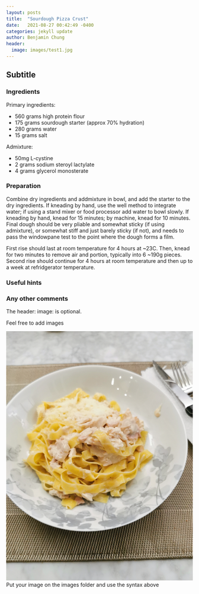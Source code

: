 ```yaml
---
layout: posts
title:  "Sourdough Pizza Crust"
date:   2021-08-27 00:42:49 -0400
categories: jekyll update
author: Benjamin Chung
header:
  image: images/test1.jpg
---
```



## Subtitle

### Ingredients

Primary ingredients:

* 560 grams high protein flour
* 175 grams sourdough starter (approx 70% hydration)
* 280 grams water
* 15 grams salt

Admixture:

* 50mg L-cystine
* 2 grams sodium steroyl lactylate
* 4 grams glycerol monosterate

### Preparation

Combine dry ingredients and addmixture in bowl, and add the starter to the dry ingredients. If kneading by hand, use the well method to integrate water; 
if using a stand mixer or food processor add water to bowl slowly. If kneading by hand, knead for 15 minutes; by machine, knead for 10 minutes. Final dough
should be very pliable and somewhat sticky (if using admixture), or somewhat stiff and just barely sticky (if not), and needs to pass the windowpane test 
to the point where the dough forms a film.

First rise should last at room temperature for 4 hours at ~23C. Then, knead for two minutes to remove air and portion, typically into 6 ~190g pieces. Second rise
should continue for 4 hours at room temperature and then up to a week at refridgerator temperature.

### Useful hints

### Any other comments

The header: image: is optional.

Feel free to add images


![A nice picture of my food can be added with this syntax](/images/test1.jpg)
Put your image on the images folder and use the syntax above
